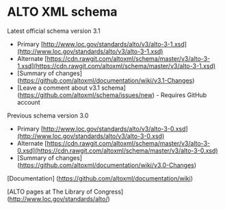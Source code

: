 # ALTO XML schema


Latest official schema version 3.1
* Primary [http://www.loc.gov/standards/alto/v3/alto-3-1.xsd](http://www.loc.gov/standards/alto/v3/alto-3-1.xsd)
* Alternate [https://cdn.rawgit.com/altoxml/schema/master/v3/alto-3-1.xsd](https://cdn.rawgit.com/altoxml/schema/master/v3/alto-3-1.xsd)
* [Summary of changes] (https://github.com/altoxml/documentation/wiki/v3.1-Changes)
* [Leave a comment about v3.1 schema] (https://github.com/altoxml/schema/issues/new) - Requires GitHub account


Previous schema version 3.0
* Primary [http://www.loc.gov/standards/alto/v3/alto-3-0.xsd](http://www.loc.gov/standards/alto/v3/alto-3-0.xsd)
* Alternate [https://cdn.rawgit.com/altoxml/schema/master/v3/alto-3-0.xsd](https://cdn.rawgit.com/altoxml/schema/master/v3/alto-3-0.xsd)
* [Summary of changes] (https://github.com/altoxml/documentation/wiki/v3.0-Changes)


[Documentation] (https://github.com/altoxml/documentation/wiki)

[ALTO pages at The Library of Congress] (http://www.loc.gov/standards/alto/) 

